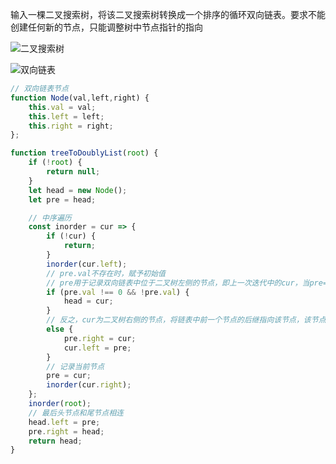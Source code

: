 输入一棵二叉搜索树，将该二叉搜索树转换成一个排序的循环双向链表。要求不能创建任何新的节点，只能调整树中节点指针的指向

![二叉搜索树](https://assets.leetcode.com/uploads/2018/10/12/bstdlloriginalbst.png)

![双向链表](https://assets.leetcode.com/uploads/2018/10/12/bstdllreturndll.png)

```js
// 双向链表节点
function Node(val,left,right) {
    this.val = val;
    this.left = left;
    this.right = right;
};

function treeToDoublyList(root) {
    if (!root) {
        return null;
    }
    let head = new Node();
    let pre = head;

    // 中序遍历
    const inorder = cur => {
        if (!cur) {
            return;
        }
        inorder(cur.left);
        // pre.val不存在时，赋予初始值
        // pre用于记录双向链表中位于二叉树左侧的节点，即上一次迭代中的cur，当pre==null时，cur左侧没有节点,即此时cur为双向链表中的头节点
        if (pre.val !== 0 && !pre.val) {
            head = cur;
        }
        // 反之，cur为二叉树右侧的节点，将链表中前一个节点的后继指向该节点，该节点的前驱指向前一个节点
        else {
            pre.right = cur;
            cur.left = pre;
        }
        // 记录当前节点
        pre = cur;
        inorder(cur.right);
    };
    inorder(root);
    // 最后头节点和尾节点相连
    head.left = pre;
    pre.right = head;
    return head;
}
```